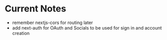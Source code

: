 # Current Notes

- remember nextjs-cors for routing later
- add next-auth for OAuth and Socials to be used for sign in and account creation
